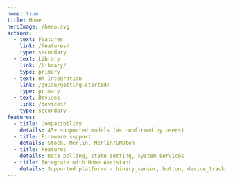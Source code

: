 ```yaml
---
home: true
title: Home
heroImage: /hero.svg
actions:
  - text: Features
    link: /features/
    type: secondary
  - text: Library
    link: /library/
    type: primary
  - text: HA Integration
    link: /guide/getting-started/
    type: primary
  - text: Devices
    link: /devices/
    type: secondary
features:
  - title: Compatibility
    details: 45+ supported models (as confirmed by users)
  - title: Firmware support
    details: Stock, Merlin, Merlin/GNUton
  - title: Features
    details: Data polling, state setting, system services
  - title: Integrate with Home Assistant
    details: Supported platforms - binary_sensor, button, device_tracker, light, sensor, switch, update. Supporting 8 languages
---
```

